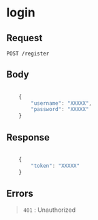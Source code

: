 
# login

## Request

`POST /register`

## Body

```javascript
    
    {
        "username": "XXXXX",
        "password": "XXXXX"
    }

```

## Response

```javascript
    
    {
        "token": "XXXXX"
    }

```

## Errors

> `401` : Unauthorized


